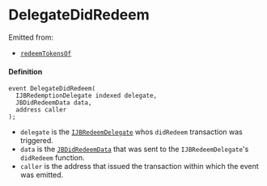 # DelegateDidRedeem

Emitted from:

* [`redeemTokensOf`](/dev/api/v3/contracts/or-payment-terminals/or-abstract/jbpayoutredemptionpaymentterminal/write/redeemtokensof.md)

#### Definition

```
event DelegateDidRedeem(
  IJBRedemptionDelegate indexed delegate,
  JBDidRedeemData data,
  address caller
);
```

* `delegate` is the [`IJBRedeemDelegate`](/dev/api/v3/interfaces/ijbredemptiondelegate.md) whos `didRedeem` transaction was triggered.
* `data` is the [`JBDidRedeemData`](/dev/api/v3/data-structures/jbdidredeemdata.md) that was sent to the `IJBRedeemDelegate`'s `didRedeem` function.
* `caller` is the address that issued the transaction within which the event was emitted.
